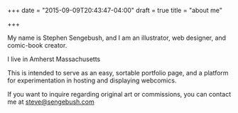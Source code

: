 +++
date = "2015-09-09T20:43:47-04:00"
draft = true
title = "about me"

+++

My name is Stephen Sengebush, and I am an illustrator, web designer, and comic-book creator.

I live in Amherst Massachusetts

This is intended to serve as an easy, sortable portfolio page, and a platform for experimentation in hosting and displaying webcomics.

If you want to inquire regarding original art or commissions, you can contact me at steve@sengebush.com

